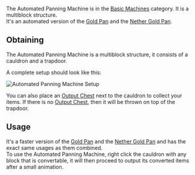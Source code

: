 The Automated Panning Machine is in the [Basic Machines](https://github.com/TheBusyBiscuit/Slimefun4/wiki/Basic-Machines) category. It is a multiblock structure.<br>
It's an automated version of the [Gold Pan](https://github.com/TheBusyBiscuit/Slimefun4/wiki/Gold-Pan) and the [Nether Gold Pan](https://github.com/TheBusyBiscuit/Slimefun4/wiki/Nether-Gold-Pan).

## Obtaining
The Automated Panning Machine is a multiblock structure, it consists of a cauldron and a trapdoor.<br>

A complete setup should look like this:

![Automated Panning Machine Setup](https://raw.githubusercontent.com/TheBusyBiscuit/Slimefun4-Wiki/master/images/multiblock-automated-panning-machine.png)

You can also place an [Output Chest](https://github.com/TheBusyBiscuit/Slimefun4/wiki/Output-Chest) next to the cauldron to collect your items. If there is no [Output Chest](https://github.com/TheBusyBiscuit/Slimefun4/wiki/Output-Chest), then it will be thrown on top of the trapdoor.

## Usage
It's a faster version of the [Gold Pan](https://github.com/TheBusyBiscuit/Slimefun4/wiki/Gold-Pan) and the [Nether Gold Pan](https://github.com/TheBusyBiscuit/Slimefun4/wiki/Nether-Gold-Pan) and has the exact same usages as them combined.<br>
To use the Automated Panning Machine, right click the cauldron with any block that is convertable, it will then proceed to output its converted items after a small animation.